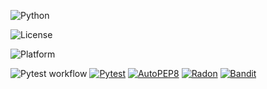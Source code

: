 ![Python](https://img.shields.io/badge/Python-3776AB?style=for-the-badge&logo=python&logoColor=white)

![License](https://img.shields.io/github/license/se-zeus/homework1.svg)

![Platform](https://img.shields.io/badge/Linux-FCC624?style=for-the-badge&logo=linux&logoColor=black)

![Pytest workflow](https://github.com/se-zeus/homework1/actions/workflows/pyflow.yaml/badge.svg)
[![Pytest](https://github.com/Anjan50/homework1/actions/workflows/pyflow.yaml/badge.svg?event=push&name=pytest_check)](https://github.com/se-zeus/homework1/actions/workflows/pyflow.yaml)
[![AutoPEP8](https://github.com/Anjan50/homework1/actions/workflows/pyflow.yaml/badge.svg?event=push&name=autopep8_check)](https://github.com/se-zeus/homework1/actions/workflows/pyflow.yaml)
[![Radon](https://github.com/Anjan50/homework1/actions/workflows/pyflow.yaml/badge.svg?event=push&name=radon_check)](https://github.com/se-zeus/homework1/actions/workflows/pyflow.yaml)
[![Bandit](https://github.com/Anjan50/homework1/actions/workflows/pyflow.yaml/badge.svg?event=push&name=bandit_check)](https://github.com/se-zeus/homework1/actions/workflows/pyflow.yaml)
